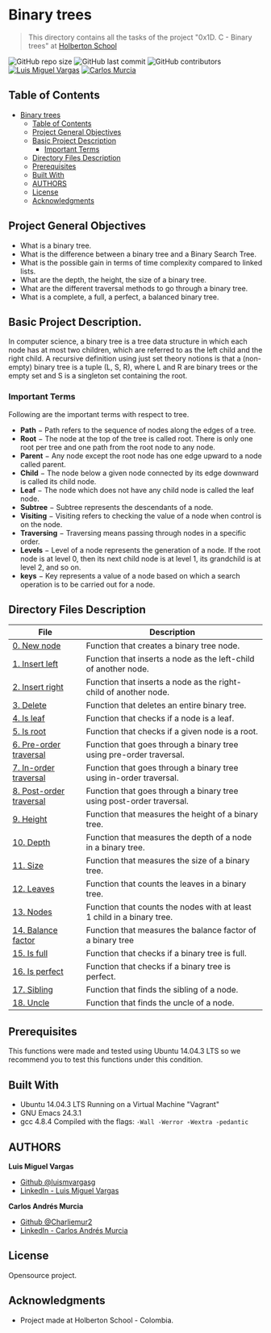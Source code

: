 # Binary trees

> This directory contains all the tasks of the project "0x1D. C - Binary trees" at [Holberton School](https://www.holbertonschool.com "Holberton School.")

![GitHub repo size](https://img.shields.io/github/repo-size/luismvargasg/binary_trees?style=for-the-badge) ![GitHub last commit](https://img.shields.io/github/last-commit/luismvargasg/binary_trees?style=for-the-badge) ![GitHub contributors](https://img.shields.io/github/contributors/luismvargasg/binary_trees?style=for-the-badge) [![Luis Miguel Vargas](https://img.shields.io/twitter/url?style=social&url=https%3A%2F%2Ftwitter.com%2Fluismvargasg1)](https://twitter.com/luismvargasg1) [![Carlos Murcia](https://img.shields.io/twitter/url?url=https%3A%2F%2Ftwitter.com%2Fcharliesoka)](https://twitter.com/charliesoka)

## Table of Contents

- [Binary trees](#binary-trees)
  - [Table of Contents](#table-of-contents)
  - [Project General Objectives](#project-general-objectives)
  - [Basic Project Description](#basic-project-description)
    - [Important Terms](#important-terms)
  - [Directory Files Description](#directory-files-description)
  - [Prerequisites](#prerequisites)
  - [Built With](#built-with)
  - [AUTHORS](#authors)
  - [License](#license)
  - [Acknowledgments](#acknowledgments)

## Project General Objectives

* What is a binary tree.
* What is the difference between a binary tree and a Binary Search Tree.
* What is the possible gain in terms of time complexity compared to linked lists.
* What are the depth, the height, the size of a binary tree.
* What are the different traversal methods to go through a binary tree.
* What is a complete, a full, a perfect, a balanced binary tree.

## Basic Project Description.

In computer science, a binary tree is a tree data structure in which each node has at most two children, which are referred to as the left child and the right child. A recursive definition using just set theory notions is that a (non-empty) binary tree is a tuple (L, S, R), where L and R are binary trees or the empty set and S is a singleton set containing the root.

### Important Terms

Following are the important terms with respect to tree.

- **Path** − Path refers to the sequence of nodes along the edges of a tree.
- **Root** − The node at the top of the tree is called root. There is only one root per tree and one path from the root node to any node.
- **Parent** − Any node except the root node has one edge upward to a node called parent.
- **Child** − The node below a given node connected by its edge downward is called its child node.
- **Leaf** − The node which does not have any child node is called the leaf node.
- **Subtree** − Subtree represents the descendants of a node.
- **Visiting** − Visiting refers to checking the value of a node when control is on the node.
- **Traversing** − Traversing means passing through nodes in a specific order.
- **Levels** − Level of a node represents the generation of a node. If the root node is at level 0, then its next child node is at level 1, its grandchild is at level 2, and so on.
- **keys** − Key represents a value of a node based on which a search operation is to be carried out for a node.

## Directory Files Description

| **File** | **Description** |
|----------|-----------------|
| [0. New node](./0-binary_tree_node.c) | Function that creates a binary tree node. |
| [1. Insert left](./1-binary_tree_insert_left.c) | Function that inserts a node as the left-child of another node. |
| [2. Insert right](./2-binary_tree_insert_right.c) | Function that inserts a node as the right-child of another node. |
| [3. Delete](./3-binary_tree_delete.c) | Function that deletes an entire binary tree. |
| [4. Is leaf](./4-binary_tree_is_leaf.c) | Function that checks if a node is a leaf. |
| [5. Is root](./5-binary_tree_is_root.c) | Function that checks if a given node is a root. |
| [6. Pre-order traversal](./6-binary_tree_preorder.c) | Function that goes through a binary tree using pre-order traversal. |
| [7. In-order traversal](./7-binary_tree_inorder.c) | Function that goes through a binary tree using in-order traversal. |
| [8. Post-order traversal](./8-binary_tree_postorder.c) | Function that goes through a binary tree using post-order traversal. |
| [9. Height](./9-binary_tree_height.c) | Function that measures the height of a binary tree. |
| [10. Depth](./10-binary_tree_depth.c) | Function that measures the depth of a node in a binary tree. |
| [11. Size](./11-binary_tree_size.c) | Function that measures the size of a binary tree. |
| [12. Leaves](./12-binary_tree_leaves.c) | Function that counts the leaves in a binary tree. |
| [13. Nodes](./13-binary_tree_nodes.c) | Function that counts the nodes with at least 1 child in a binary tree. |
| [14. Balance factor](./14-binary_tree_balance.c) | Function that measures the balance factor of a binary tree |
| [15. Is full](./15-binary_tree_is_full.c) | Function that checks if a binary tree is full.
| [16. Is perfect](./16-binary_tree_is_perfect.c) | Function that checks if a binary tree is perfect. |
| [17. Sibling](./17-binary_tree_sibling.c) | Function that finds the sibling of a node. |
| [18. Uncle](./18-binary_tree_uncle.c) | Function that finds the uncle of a node. |

## Prerequisites

This functions were made and tested using Ubuntu 14.04.3 LTS so we recommend you to test this functions under this condition.

## Built With

* Ubuntu 14.04.3 LTS Running on a Virtual Machine "Vagrant"
* GNU Emacs 24.3.1
* gcc 4.8.4 Compiled with the flags: `-Wall -Werror -Wextra -pedantic`

## AUTHORS

**Luis Miguel Vargas**

* [Github @luismvargasg](https://github.com/luismvargasg)
* [LinkedIn - Luis Miguel Vargas](https://www.linkedin.com/in/luismvargasg/)

**Carlos Andrés Murcia**

* [Github @Charliemur2](https://github.com/charliemur2)
* [LinkedIn - Carlos Andrés Murcia](https://www.linkedin.com/in/charlie-murcia-a6684536) 

## License

Opensource project.

## Acknowledgments

* Project made at Holberton School - Colombia.